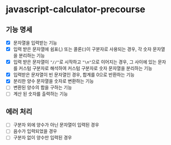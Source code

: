 # javascript-calculator-precourse

## 기능 명세

- [x] 문자열을 입력받는 기능
- [x] 입력 받은 문자열에 쉼표(,) 또는 콜론(:)이 구분자로 사용되는 경우, 각 숫자 문자열을 분리하는 기능
- [x] 입력 받은 문자열이 `"//"`로 시작하고 `"\n"`으로 이어지는 경우, 그 사이에 있는 문자를 커스텀 구분자로 해석하여 커스텀 구분자로 숫자 문자열을 분리하는 기능
- [x] 입력받은 문자열이 빈 문자열인 경우, 합계를 0으로 반환하는 기능
- [x] 분리한 양수 문자열을 숫자로 변환하는 기능
- [ ] 변환된 양수의 합을 구하는 기능
- [ ] 계산 된 숫자를 출력하는 기능

## 에러 처리

- [ ] 구분자 외에 양수가 아닌 문자열이 입력된 경우
- [ ] 음수가 입력되었을 경우
- [ ] 구분자 없이 양수만 입력된 경우
